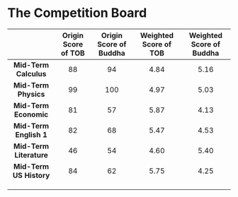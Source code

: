 # The Competition Board

<style type="text/css"> 
@import url('https://fonts.font.im/css?family=Open+Sans');
html {
    font-family: -apple-system, BlinkMacSystemFont, "Open Sans", "Segoe UI", Helvetica, Arial, sans-serif, "Apple Color Emoji", "Segoe UI Emoji", "Segoe UI Symbol" 
}
    .markdown-body {
    font-family: -apple-system, BlinkMacSystemFont, "Open Sans", "Segoe UI", Helvetica, Arial, sans-serif, "Apple Color Emoji", "Segoe UI Emoji", "Segoe UI Symbol" 
}
</style>
|                         | Origin Score of TOB | Origin Score of Buddha | Weighted Score of TOB | Weighted Score of Buddha |
| :---------------------: | :-----------------: | :--------------------: | :-------------------: | :----------------------: |
|  **Mid-Term Calculus**  |         88          |           94           |         4.84          |           5.16           |
|  **Mid-Term Physics**   |         99          |          100           |         4.97          |           5.03           |
|  **Mid-Term Economic**  |         81          |           57           |         5.87          |           4.13           |
| **Mid-Term English 1**  |         82          |           68           |         5.47          |           4.53           |
| **Mid-Term Literature** |         46          |           54           |         4.60          |           5.40           |
| **Mid-Term US History** |         84          |           62           |         5.75          |           4.25           |
|                         |                     |                        |                       |                          |
|                         |                     |                        |                       |                          |
|                         |                     |                        |                       |                          |

